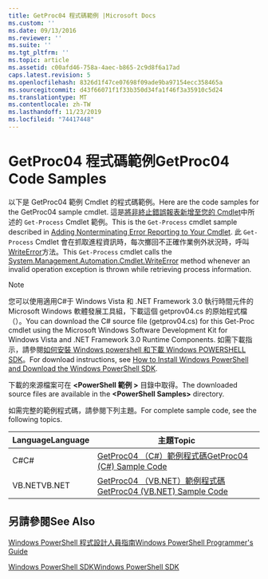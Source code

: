 ```yaml
---
title: GetProc04 程式碼範例 |Microsoft Docs
ms.custom: ''
ms.date: 09/13/2016
ms.reviewer: ''
ms.suite: ''
ms.tgt_pltfrm: ''
ms.topic: article
ms.assetid: c00afd46-758a-4aec-b865-2c9d8f6a17ad
caps.latest.revision: 5
ms.openlocfilehash: 8326d1f47ce07698f09ade9ba97154ecc358465a
ms.sourcegitcommit: d43f66071f1f33b350d34fa1f46f3a35910c5d24
ms.translationtype: MT
ms.contentlocale: zh-TW
ms.lasthandoff: 11/23/2019
ms.locfileid: "74417448"
---
```

# <a name="getproc04-code-samples"></a><span data-ttu-id="9f3cc-102">GetProc04 程式碼範例</span><span class="sxs-lookup"><span data-stu-id="9f3cc-102">GetProc04 Code Samples</span></span>

<span data-ttu-id="9f3cc-103">以下是 GetProc04 範例 Cmdlet 的程式碼範例。</span><span class="sxs-lookup"><span data-stu-id="9f3cc-103">Here are the code samples for the GetProc04 sample cmdlet.</span></span> <span data-ttu-id="9f3cc-104">這是[將非終止錯誤報表新增至您的 Cmdlet](../cmdlet/adding-non-terminating-error-reporting-to-your-cmdlet.md)中所述的 `Get-Process` Cmdlet 範例。</span><span class="sxs-lookup"><span data-stu-id="9f3cc-104">This is the `Get-Process` cmdlet sample described in [Adding Nonterminating Error Reporting to Your Cmdlet](../cmdlet/adding-non-terminating-error-reporting-to-your-cmdlet.md).</span></span> <span data-ttu-id="9f3cc-105">此 `Get-Process` Cmdlet 會在抓取進程資訊時，每次擲回不正確作業例外狀況時，呼叫[WriteError](/dotnet/api/System.Management.Automation.Cmdlet.WriteError)方法。</span><span class="sxs-lookup"><span data-stu-id="9f3cc-105">This `Get-Process` cmdlet calls the [System.Management.Automation.Cmdlet.WriteError](/dotnet/api/System.Management.Automation.Cmdlet.WriteError) method whenever an invalid operation exception is thrown while retrieving process information.</span></span>

> [!NOTE]
> <span data-ttu-id="9f3cc-106">您可以使用適用C#于 Windows Vista 和 .NET Framework 3.0 執行時間元件的 Microsoft Windows 軟體發展工具組，下載這個 getprov04.cs 的原始程式檔（）。</span><span class="sxs-lookup"><span data-stu-id="9f3cc-106">You can download the C# source file (getprov04.cs) for this Get-Proc cmdlet using the Microsoft Windows Software Development Kit for Windows Vista and .NET Framework 3.0 Runtime Components.</span></span> <span data-ttu-id="9f3cc-107">如需下載指示，請參閱[如何安裝 Windows powershell 和下載 Windows POWERSHELL SDK](/powershell/scripting/developer/installing-the-windows-powershell-sdk)。</span><span class="sxs-lookup"><span data-stu-id="9f3cc-107">For download instructions, see [How to Install Windows PowerShell and Download the Windows PowerShell SDK](/powershell/scripting/developer/installing-the-windows-powershell-sdk).</span></span>
>
> <span data-ttu-id="9f3cc-108">下載的來源檔案可在 **\<PowerShell 範例 >** 目錄中取得。</span><span class="sxs-lookup"><span data-stu-id="9f3cc-108">The downloaded source files are available in the **\<PowerShell Samples>** directory.</span></span>

<span data-ttu-id="9f3cc-109">如需完整的範例程式碼，請參閱下列主題。</span><span class="sxs-lookup"><span data-stu-id="9f3cc-109">For complete sample code, see the following topics.</span></span>

|<span data-ttu-id="9f3cc-110">Language</span><span class="sxs-lookup"><span data-stu-id="9f3cc-110">Language</span></span>|<span data-ttu-id="9f3cc-111">主題</span><span class="sxs-lookup"><span data-stu-id="9f3cc-111">Topic</span></span>|
|--------------|-----------|
|<span data-ttu-id="9f3cc-112">C#</span><span class="sxs-lookup"><span data-stu-id="9f3cc-112">C#</span></span>|[<span data-ttu-id="9f3cc-113">GetProc04 （C#）範例程式碼</span><span class="sxs-lookup"><span data-stu-id="9f3cc-113">GetProc04 (C#) Sample Code</span></span>](./getproc04-csharp-sample-code.md)|
|<span data-ttu-id="9f3cc-114">VB.NET</span><span class="sxs-lookup"><span data-stu-id="9f3cc-114">VB.NET</span></span>|[<span data-ttu-id="9f3cc-115">GetProc04 （VB.NET）範例程式碼</span><span class="sxs-lookup"><span data-stu-id="9f3cc-115">GetProc04 (VB.NET) Sample Code</span></span>](./getproc04-vb-net-sample-code.md)|

## <a name="see-also"></a><span data-ttu-id="9f3cc-116">另請參閱</span><span class="sxs-lookup"><span data-stu-id="9f3cc-116">See Also</span></span>

[<span data-ttu-id="9f3cc-117">Windows PowerShell 程式設計人員指南</span><span class="sxs-lookup"><span data-stu-id="9f3cc-117">Windows PowerShell Programmer's Guide</span></span>](./windows-powershell-programmer-s-guide.md)

[<span data-ttu-id="9f3cc-118">Windows PowerShell SDK</span><span class="sxs-lookup"><span data-stu-id="9f3cc-118">Windows PowerShell SDK</span></span>](../windows-powershell-reference.md)
